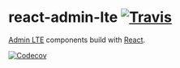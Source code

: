 # react-admin-lte [![Travis][build-badge]][build]

[Admin LTE][adminlte] components build with [React][react].

[![Codecov][codecov-badge]][codecov]

[adminlte]: https://almsaeedstudio.com/preview
[react]: http://facebook.github.io/react/

[build-badge]: https://travis-ci.org/jonmpqts/react-admin-lte.svg?branch=master
[build]: https://travis-ci.org/jonmpqts/react-admin-lte

[codecov-badge]: https://codecov.io/gh/jonmpqts/react-admin-lte/branch/master/graph/badge.svg
[codecov]: https://codecov.io/gh/jonmpqts/react-admin-lte
